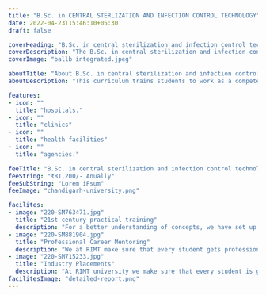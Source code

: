 ```yaml
---
title: "B.Sc. in CENTRAL STERLIZATION AND INFECTION CONTROL TECHNOLOGY"
date: 2022-04-23T15:46:10+05:30
draft: false

coverHeading: "B.Sc. in central sterilization and infection control technology "
coverDescription: "The B.Sc. in central sterilization and infection control technology is a 3-year undergraduate programme under which, we train students to work as infection control technologist "
coverImage: "ballb integrated.jpeg"

aboutTitle: "About B.Sc. in central sterilization and infection control technology "
aboutDescription: "This curriculum trains students to work as a competent, dependable technician in the operating room with other members of a healthcare team, under the direction and guidance of senior doctors and technical personnel in the delivery of patient care.They learn how to use a variety of diagnostic tools, such as ventilators, monitors, defibrillators, and the C-arm, as well as how to assess patients. The information and skills necessary to monitor infection control policies and procedures in the operating room are also covered throughout training.The B.Sc. in central sterilization and infection control technology is a 3-year undergraduate programme under which, we train students to work as infection control technologists."

features:
- icon: ""
  title: "hospitals."
- icon: ""
  title: "clinics"
- icon: ""
  title: "health facilities"
- icon: ""
  title: "agencies."

feeTitle: "B.Sc. in central sterilization and infection control technology "
feeString: "₹81,200/- Anually"
feeSubString: "Lorem iPsum"
feeImage: "chandigarh-university.png"

facilites:
- image: "220-SM763471.jpg"
  title: "21st-century practical training"
  description: "For a better understanding of concepts, we have set up advanced 21st-century tools equipped with advanced training methods so that students can learn every concept practically in a better way."
- image: "220-SM881904.jpg"
  title: "Professional Career Mentoring"
  description: "We at RIMT make sure that every student gets professional career mentoring from the industry experts to set career targets & for this we have created a career & placement cell too."
- image: "220-SM715233.jpg"
  title: "Industry Placements"
  description: "At RIMT university we make sure that every student is getting placed, each year more than 500 companies visit the campus of RIMT to hire our brightest of the talents"
facilitesImage: "detailed-report.png"
---
```


